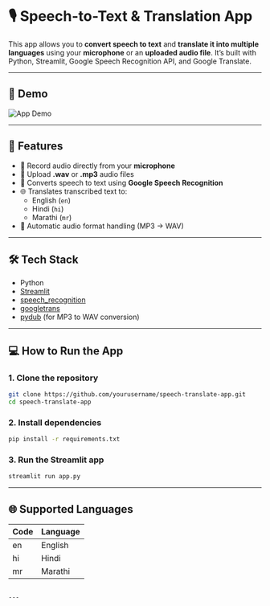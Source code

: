 # 🎙️ Speech-to-Text & Translation App

This app allows you to **convert speech to text** and **translate it into multiple languages** using your **microphone** or an **uploaded audio file**. It’s built with Python, Streamlit, Google Speech Recognition API, and Google Translate.

---

## 🎥 Demo

![App Demo](demo/demo.gif)
<!-- For video: replace the above line with:
[![Watch the demo](https://img.youtube.com/vi/YOUR_VIDEO_ID/0.jpg)](https://www.youtube.com/watch?v=YOUR_VIDEO_ID)
-->

---

## 🚀 Features

- 🎤 Record audio directly from your **microphone**
- 📁 Upload **.wav** or **.mp3** audio files
- 📝 Converts speech to text using **Google Speech Recognition**
- 🌐 Translates transcribed text to:
  - English (`en`)
  - Hindi (`hi`)
  - Marathi (`mr`)
- 🔄 Automatic audio format handling (MP3 → WAV)

---

## 🛠️ Tech Stack

- Python
- [Streamlit](https://streamlit.io/)
- [speech_recognition](https://pypi.org/project/SpeechRecognition/)
- [googletrans](https://pypi.org/project/googletrans/)
- [pydub](https://pydub.com/) (for MP3 to WAV conversion)

---

## 💻 How to Run the App

### 1. Clone the repository

```bash
git clone https://github.com/yourusername/speech-translate-app.git
cd speech-translate-app
````

### 2. Install dependencies

```bash
pip install -r requirements.txt
```

### 3. Run the Streamlit app

```bash
streamlit run app.py
```

---

## 🌐 Supported Languages

| Code | Language |
| ---- | -------- |
| en   | English  |
| hi   | Hindi    |
| mr   | Marathi  |

```

---

